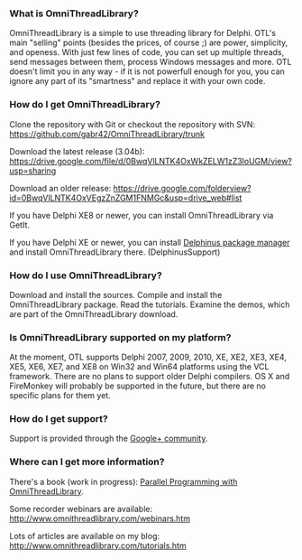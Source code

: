 ### What is OmniThreadLibrary?

OmniThreadLibrary is a simple to use threading library for Delphi. OTL's main "selling" points (besides the prices, of course ;) are power, simplicity, and openess. With just few lines of code, you can set up multiple threads, send messages between them, process Windows messages and more. OTL doesn't limit you in any way - if it is not powerfull enough for you, you can ignore any part of its "smartness" and replace it with your own code.

### How do I get OmniThreadLibrary?

Clone the repository with Git or checkout the repository with SVN: https://github.com/gabr42/OmniThreadLibrary/trunk

Download the latest release (3.04b): https://drive.google.com/file/d/0BwqVlLNTK4OxWkZELW1zZ3loUGM/view?usp=sharing

Download an older release: https://drive.google.com/folderview?id=0BwqVlLNTK4OxVEgzZnZGM1FNMGc&usp=drive_web#list

If you have Delphi XE8 or newer, you can install OmniThreadLibrary via GetIt.

If you have Delphi XE or newer, you can install [Delphinus package manager](https://github.com/Memnarch/Delphinus/wiki/Installing-Delphinus) and install OmniThreadLibrary there. (DelphinusSupport)

### How do I use OmniThreadLibrary?

Download and install the sources. Compile and install the OmniThreadLibrary package. Read the tutorials. Examine the demos, which are part of the OmniThreadLibrary download.

### Is OmniThreadLibrary supported on my platform?

At the moment, OTL supports Delphi 2007, 2009, 2010, XE, XE2, XE3, XE4, XE5, XE6, XE7, and XE8 on Win32 and Win64 platforms using the VCL framework. There are no plans to support older Delphi compilers. OS X and FireMonkey will probably be supported in the future, but there are no specific plans for them yet.

### How do I get support?

Support is provided through the [Google+ community](https://plus.google.com/communities/112307748950248514961https://plus.google.com/communities/112307748950248514961).

### Where can I get more information?

There's a book (work in progress): [Parallel Programming with OmniThreadLibrary](https://leanpub.com/omnithreadlibrary).

Some recorder webinars are available: http://www.omnithreadlibrary.com/webinars.htm

Lots of articles are available on my blog: http://www.omnithreadlibrary.com/tutorials.htm
